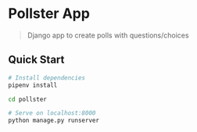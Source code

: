# Pollster App

> Django app to create polls with questions/choices

## Quick Start

``` bash
# Install dependencies
pipenv install

cd pollster

# Serve on localhost:8000
python manage.py runserver
```
